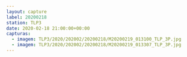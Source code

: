 ```yaml
---
layout: capture
label: 20200218
station: TLP3
date: 2020-02-18 21:00:00+00:00
capturas:
  - imagem: TLP3/2020/202002/20200218/M20200219_013100_TLP_3P.jpg
  - imagem: TLP3/2020/202002/20200218/M20200219_013307_TLP_3P.jpg
---
```

